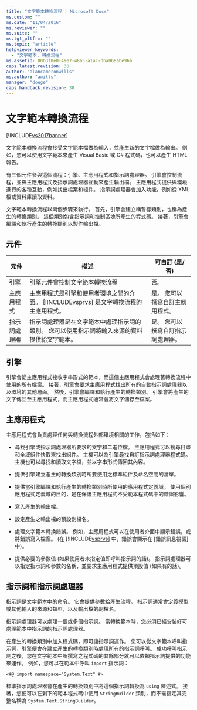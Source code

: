 ```yaml
---
title: "文字範本轉換流程 | Microsoft Docs"
ms.custom: ""
ms.date: "11/04/2016"
ms.reviewer: ""
ms.suite: ""
ms.tgt_pltfrm: ""
ms.topic: "article"
helpviewer_keywords: 
  - "文字範本, 轉換流程"
ms.assetid: 80b3f0e0-49e7-4865-a1ac-dba068abe96b
caps.latest.revision: 30
author: "alancameronwills"
ms.author: "awills"
manager: "douge"
caps.handback.revision: 30
---
```

# 文字範本轉換流程
[!INCLUDE[vs2017banner](../code-quality/includes/vs2017banner.md)]

文字範本轉換流程會接受文字範本檔做為輸入，並產生新的文字檔做為輸出。  例如，您可以使用文字範本來產生 Visual Basic 或 C\# 程式碼，也可以產生 HTML 報告。  
  
 有三個元件參與這個流程：引擎、主應用程式和指示詞處理器。  引擎會控制流程，並與主應用程式及指示詞處理器互動來產生輸出檔。  主應用程式提供與環境進行的各種互動，例如找出檔案和組件。  指示詞處理器會加入功能，例如從 XML 檔或資料庫讀取資料。  
  
 文字範本轉換流程以兩個步驟來執行。  首先，引擎會建立稱暫存類別，也稱為產生的轉換類別。  這個類別包含指示詞和控制區塊所產生的程式碼。  接著，引擎會編譯和執行產生的轉換類別以製作輸出檔。  
  
## 元件  
  
|元件|描述|可自訂 \(是\/否\)|  
|--------|--------|------------------|  
|引擎|引擎元件會控制文字範本轉換流程|否。|  
|主應用程式|主應用程式是引擎和使用者環境之間的介面。  [!INCLUDE[vsprvs](../code-quality/includes/vsprvs_md.md)] 是文字轉換流程的主應用程式。|是。  您可以撰寫自訂主應用程式。|  
|指示詞處理器|指示詞處理器是在文字範本中處理指示詞的類別。  您可以使用指示詞將輸入來源的資料提供給文字範本。|是。  您可以撰寫自訂指示詞處理器。|  
  
## 引擎  
 引擎會從主應用程式接收字串形式的範本，而這個主應用程式會處理著轉換流程中使用的所有檔案。  接著，引擎會要求主應用程式找出所有的自動指示詞處理器以及環境的其他層面。  然後，引擎會編譯和執行產生的轉換類別。  引擎會將產生的文字傳回至主應用程式，而主應用程式通常會將文字儲存至檔案。  
  
## 主應用程式  
 主應用程式會負責處理任何與轉換流程外部環境相關的工作，包括如下：  
  
-   尋找引擎或指示詞處理器所要求的文字和二進位檔。  主應用程式可以搜尋目錄和全域組件快取來找出組件。  主機可以為引擎尋找自訂指示詞處理器程式碼。  主機也可以尋找和讀取文字檔，並以字串形式傳回其內容。  
  
-   提供引擎建立產生的轉換類別時所要使用之標準組件及命名空間的清單。  
  
-   提供當引擎編譯和執行產生的轉換類別時所使用的應用程式定義域。  使用個別應用程式定義域的目的，是在保護主應用程式不受範本程式碼中的錯誤影響。  
  
-   寫入產生的輸出檔。  
  
-   設定產生之輸出檔的預設副檔名。  
  
-   處理文字範本轉換錯誤。  例如，主應用程式可以在使用者介面中顯示錯誤，或將錯誤寫入檔案。  \(在 [!INCLUDE[vsprvs](../code-quality/includes/vsprvs_md.md)] 中，錯誤會顯示在 \[錯誤訊息視窗\] 中\)。  
  
-   提供必要的參數值 \(如果使用者未指定值即呼叫指示詞的話\)。  指示詞處理器可以指定指示詞和參數的名稱，並要求主應用程式提供預設值 \(如果有的話\)。  
  
## 指示詞和指示詞處理器  
 指示詞是文字範本中的命令。  它會提供參數給產生流程。  指示詞通常會定義模型或其他輸入的來源和類型，以及輸出檔的副檔名。  
  
 指示詞處理器可以處理一個或多個指示詞。  當轉換範本時，您必須已經安裝好可處理範本中指示詞的指示詞處理器。  
  
 在產生的轉換類別中加入程式碼，即可讓指示詞運作。  您可以從文字範本呼叫指示詞，引擎便會在建立產生的轉換類別時處理所有的指示詞呼叫。  成功呼叫指示詞之後，您在文字範本中所撰寫之程式碼的其餘部分就可以依賴指示詞提供的功能來運作。  例如，您可以在範本中呼叫 `import` 指示詞：  
  
 `<#@ import namespace="System.Text" #>`  
  
 標準指示詞處理器會在產生的轉換類別中將這個指示詞轉換為 `using` 陳述式。  接著，您便可以在剩下的範本程式碼中使用 `StringBuilder` 類別，而不需指定其完整名稱為 `System.Text.StringBuilder`。